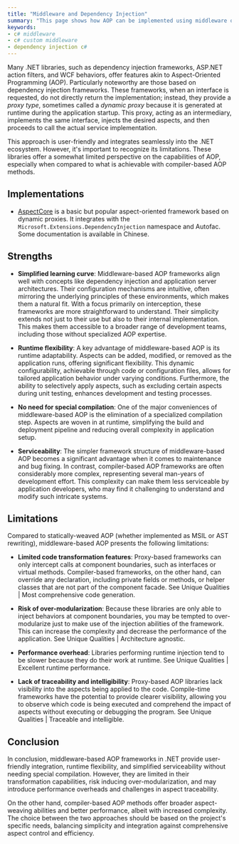 ```yaml
---
title: "Middleware and Dependency Injection"
summary: "This page shows how AOP can be implemented using middleware or dependency injection."
keywords:
- c# middleware
- c# custom middleware
- dependency injection c#
---
```


Many .NET libraries, such as dependency injection frameworks, ASP.NET action filters, and WCF behaviors, offer features akin to Aspect-Oriented Programming (AOP). Particularly noteworthy are those based on dependency injection frameworks. These frameworks, when an interface is requested, do not directly return the implementation; instead, they provide a _proxy type_, sometimes called a _dynamic proxy_ because it is generated at runtime during the application startup. This proxy, acting as an intermediary, implements the same interface, injects the desired aspects, and then proceeds to call the actual service implementation.

This approach is user-friendly and integrates seamlessly into the .NET ecosystem. However, it's important to recognize its limitations. These libraries offer a somewhat limited perspective on the capabilities of AOP, especially when compared to what is achievable with compiler-based AOP methods.

## Implementations

* [AspectCore](https://github.com/dotnetcore/AspectCore-Framework) is a basic but popular aspect-oriented framework based on dynamic proxies. It integrates with the `Microsoft.Extensions.DependencyInjection` namespace and Autofac. Some documentation is available in Chinese.

## Strengths

- **Simplified learning curve**: Middleware-based AOP frameworks align well with concepts like dependency injection and application server architectures. Their configuration mechanisms are intuitive, often mirroring the underlying principles of these environments, which makes them a natural fit. With a focus primarily on interception, these frameworks are more straightforward to understand. Their simplicity extends not just to their use but also to their internal implementation. This makes them accessible to a broader range of development teams, including those without specialized AOP expertise.

- **Runtime flexibility**: A key advantage of middleware-based AOP is its runtime adaptability. Aspects can be added, modified, or removed as the application runs, offering significant flexibility. This dynamic configurability, achievable through code or configuration files, allows for tailored application behavior under varying conditions. Furthermore, the ability to selectively apply aspects, such as excluding certain aspects during unit testing, enhances development and testing processes.

- **No need for special compilation**: One of the major conveniences of middleware-based AOP is the elimination of a specialized compilation step. Aspects are woven in at runtime, simplifying the build and deployment pipeline and reducing overall complexity in application setup.

- **Serviceability**: The simpler framework structure of middleware-based AOP becomes a significant advantage when it comes to maintenance and bug fixing. In contrast, compiler-based AOP frameworks are often considerably more complex, representing several man-years of development effort. This complexity can make them less serviceable by application developers, who may find it challenging to understand and modify such intricate systems.

## Limitations

Compared to statically-weaved AOP (whether implemented as MSIL or AST rewriting), middleware-based AOP presents the following limitations:

- **Limited code transformation features**: Proxy-based frameworks can only intercept calls at component boundaries, such as interfaces or virtual methods. Compiler-based frameworks, on the other hand, can override any declaration, including private fields or methods, or helper classes that are not part of the component facade. See Unique Qualities | Most comprehensive code generation.

- **Risk of over-modularization**: Because these libraries are only able to inject behaviors at component boundaries, you may be tempted to over-modularize just to make use of the injection abilities of the framework. This can increase the complexity and decrease the performance of the application. See Unique Qualities | Architecture agnostic.

- **Performance overhead**: Libraries performing runtime injection tend to be slower because they do their work at runtime. See Unique Qualities | Excellent runtime performance.

- **Lack of traceability and intelligibility**: Proxy-based AOP libraries lack visibility into the aspects being applied to the code. Compile-time frameworks have the potential to provide clearer visibility, allowing you to observe which code is being executed and comprehend the impact of aspects without executing or debugging the program. See Unique Qualities | Traceable and intelligible.

## Conclusion

In conclusion, middleware-based AOP frameworks in .NET provide user-friendly integration, runtime flexibility, and simplified serviceability without needing special compilation. However, they are limited in their transformation capabilities, risk inducing over-modularization, and may introduce performance overheads and challenges in aspect traceability.

On the other hand, compiler-based AOP methods offer broader aspect-weaving abilities and better performance, albeit with increased complexity. The choice between the two approaches should be based on the project's specific needs, balancing simplicity and integration against comprehensive aspect control and efficiency.
